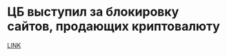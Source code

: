 # ЦБ выступил за блокировку сайтов, продающих криптовалюту



[LINK](https://varlamov.ru/2598798.html)